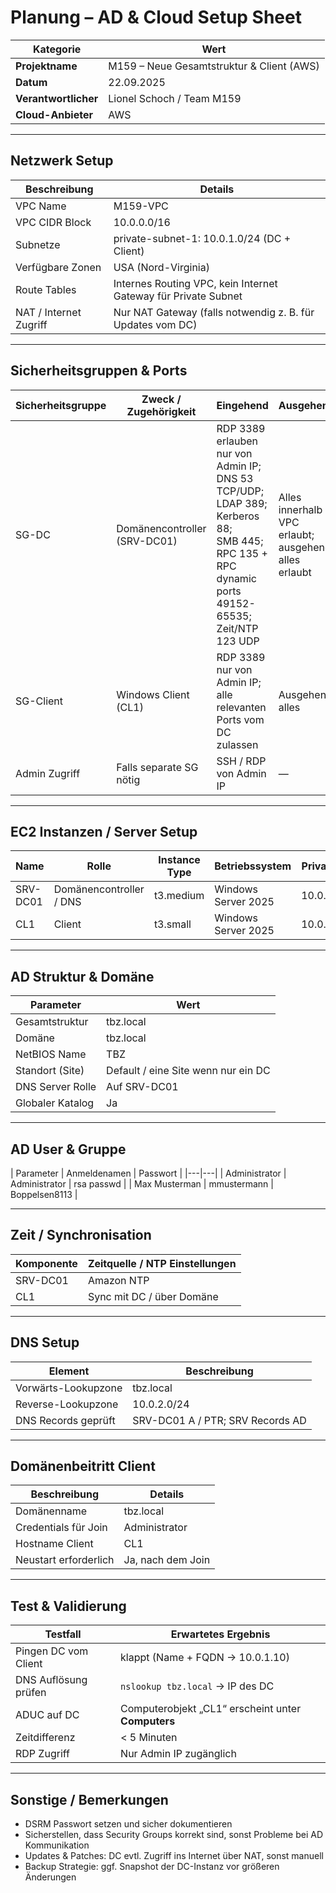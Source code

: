 # Planung – AD & Cloud Setup Sheet

| Kategorie | Wert |
|---|---|
| **Projektname** | M159 – Neue Gesamtstruktur & Client (AWS) |
| **Datum** | 22.09.2025 |
| **Verantwortlicher** | Lionel Schoch / Team M159 |
| **Cloud-Anbieter** | AWS |

---

## Netzwerk Setup

| Beschreibung | Details |
|---|---|
| VPC Name | M159-VPC |
| VPC CIDR Block | 10.0.0.0/16 |
| Subnetze | private-subnet-1: 10.0.1.0/24 (DC + Client) |
| Verfügbare Zonen | USA (Nord-Virginia) |
| Route Tables | Internes Routing VPC, kein Internet Gateway für Private Subnet |
| NAT / Internet Zugriff | Nur NAT Gateway (falls notwendig z. B. für Updates vom DC) |

---

## Sicherheitsgruppen & Ports

| Sicherheitsgruppe | Zweck / Zugehörigkeit | Eingehend | Ausgehend |
|---|---|---|---|
| SG-DC | Domänencontroller (SRV-DC01) | RDP 3389 erlauben nur von Admin IP;<br>DNS 53 TCP/UDP;<br>LDAP 389;<br>Kerberos 88;<br>SMB 445;<br>RPC 135 + RPC dynamic ports 49152-65535; <br>Zeit/NTP 123 UDP | Alles innerhalb VPC erlaubt; ausgehend alles erlaubt |
| SG-Client | Windows Client (CL1) | RDP 3389 nur von Admin IP; <br>alle relevanten Ports vom DC zulassen | Ausgehend alles |
| Admin Zugriff | Falls separate SG nötig | SSH / RDP von Admin IP | — |

---

## EC2 Instanzen / Server Setup

| Name | Rolle | Instance Type | Betriebssystem | Private IP | Hostname |
|---|---|---|---|---|---|
| SRV-DC01 | Domänencontroller / DNS | t3.medium | Windows Server 2025 | 10.0.2.10 | SRV-DC01 |
| CL1 | Client | t3.small | Windows Server 2025 | 10.0.2.20 | CL1 |

---

## AD Struktur & Domäne

| Parameter | Wert |
|---|---|
| Gesamtstruktur | tbz.local |
| Domäne | tbz.local |
| NetBIOS Name | TBZ |
| Standort (Site) | Default / eine Site wenn nur ein DC |
| DNS Server Rolle | Auf SRV-DC01 |
| Globaler Katalog | Ja |

---

## AD User & Gruppe

| Parameter | Anmeldenamen | Passwort |
|---|---|
| Administrator | Administrator | rsa passwd |
| Max Musterman | mmustermann | Boppelsen8113 |



---

## Zeit / Synchronisation

| Komponente | Zeitquelle / NTP Einstellungen |
|---|---|
| SRV-DC01 | Amazon NTP |
| CL1 | Sync mit DC / über Domäne |

---

## DNS Setup

| Element | Beschreibung |
|---|---|
| Vorwärts-Lookupzone | tbz.local |
| Reverse-Lookupzone | 10.0.2.0/24 |
| DNS Records geprüft | SRV-DC01 A / PTR; SRV Records AD |

---

## Domänenbeitritt Client

| Beschreibung | Details |
|---|---|
| Domänenname | tbz.local |
| Credentials für Join | Administrator |
| Hostname Client | CL1 |
| Neustart erforderlich | Ja, nach dem Join |

---

## Test & Validierung

| Testfall | Erwartetes Ergebnis |
|---|---|
| Pingen DC vom Client | klappt (Name + FQDN → 10.0.1.10) |
| DNS Auflösung prüfen | `nslookup tbz.local` → IP des DC |
| ADUC auf DC | Computerobjekt „CL1“ erscheint unter **Computers** |
| Zeitdifferenz | < 5 Minuten |
| RDP Zugriff | Nur Admin IP zugänglich |

---

## Sonstige / Bemerkungen

- DSRM Passwort setzen und sicher dokumentieren  
- Sicherstellen, dass Security Groups korrekt sind, sonst Probleme bei AD Kommunikation  
- Updates & Patches: DC evtl. Zugriff ins Internet über NAT, sonst manuell  
- Backup Strategie: ggf. Snapshot der DC-Instanz vor größeren Änderungen  

